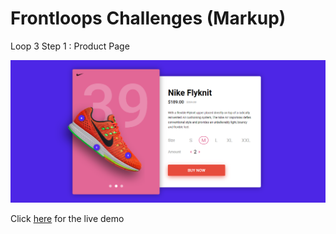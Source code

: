 # Frontloops Challenges (Markup)

Loop 3 Step 1 : Product Page

![preview image](./design/preview.png "Click below for live demo")

Click [here](https://zathio.github.io/frontloops-challenges/markup-challenges/loop3-step1/) for the live demo
